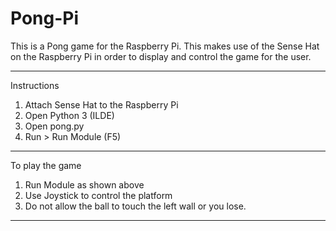 # Pong-Pi

This is a Pong game for the Raspberry Pi. This makes use of the Sense Hat on the Raspberry Pi in order to display and control the game for the user.

***********************
Instructions
1. Attach Sense Hat to the Raspberry Pi
2. Open Python 3 (ILDE)
3. Open pong.py 
4. Run > Run Module (F5)

***********************
To play the game
1. Run Module as shown above
2. Use Joystick to control the platform
3. Do not allow the ball to touch the left wall or you lose.

***********************
